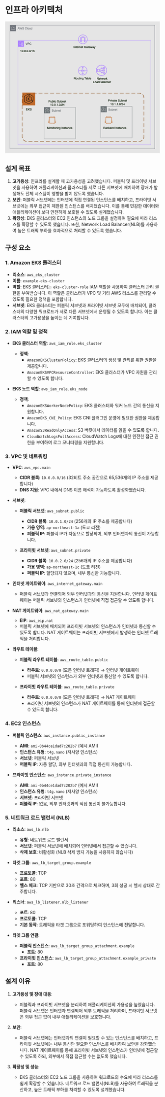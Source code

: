 # 인프라 아키텍처
![alt text](image.png)

## 설계 목표


1. **고가용성**: 인프라를 설계할 때 고가용성을 고려했습니다. 퍼블릭 및 프라이빗 서브넷을 사용하여 애플리케이션과 클러스터를 서로 다른 서브넷에 배치하여 장애가 발생해도 전체 시스템이 영향을 받지 않도록 했습니다.
2. **보안**: 퍼블릭 서브넷에는 인터넷에 직접 연결된 인스턴스를 배치하고, 프라이빗 서브넷에는 외부 접근이 제한된 인스턴스를 배치했습니다. 이를 통해 민감한 데이터와 애플리케이션이 보다 안전하게 보호될 수 있도록 설계했습니다.
3. **확장성**: EKS 클러스터와 EC2 인스턴스의 노드 그룹을 설정하여 필요에 따라 리소스를 확장할 수 있도록 했습니다. 또한, Network Load Balancer(NLB)를 사용하여 높은 트래픽 부하를 효과적으로 처리할 수 있도록 했습니다.

## 구성 요소

### 1. **Amazon EKS 클러스터**

- **리소스**: `aws_eks_cluster`
- **이름**: `example-eks-cluster`
- **역할**: EKS 클러스터는 `eks-cluster-role` IAM 역할을 사용하여 클러스터 관리 권한을 부여받습니다. 이 역할은 클러스터가 VPC 및 기타 AWS 리소스를 관리할 수 있도록 필요한 정책을 포함합니다.
- **서브넷**: EKS 클러스터는 퍼블릭 서브넷과 프라이빗 서브넷 모두에 배치되어, 클러스터의 다양한 워크로드가 서로 다른 서브넷에서 운영될 수 있도록 합니다. 이는 클러스터의 고가용성을 높이는 데 기여합니다.

### 2. **IAM 역할 및 정책**

- **EKS 클러스터 역할**: `aws_iam_role.eks_cluster`
  - **정책**:
    - `AmazonEKSClusterPolicy`: EKS 클러스터의 생성 및 관리를 위한 권한을 제공합니다.
    - `AmazonEKSVPCResourceController`: EKS 클러스터가 VPC 자원을 관리할 수 있도록 합니다.

- **EKS 노드 역할**: `aws_iam_role.eks_node`
  - **정책**:
    - `AmazonEKSWorkerNodePolicy`: EKS 클러스터와 워커 노드 간의 통신을 지원합니다.
    - `AmazonEKS_CNI_Policy`: EKS CNI 플러그인 운영에 필요한 권한을 제공합니다.
    - `AmazonS3ReadOnlyAccess`: S3 버킷에서 데이터를 읽을 수 있도록 합니다.
    - `CloudWatchLogsFullAccess`: CloudWatch Logs에 대한 완전한 접근 권한을 부여하여 로그 모니터링을 지원합니다.

### 3. **VPC 및 네트워킹**

- **VPC**: `aws_vpc.main`
  - **CIDR 블록**: `10.0.0.0/16` (32비트 주소 공간으로 65,536개의 IP 주소를 제공합니다)
  - **DNS 지원**: VPC 내에서 DNS 이름 해석이 가능하도록 활성화했습니다.

- **서브넷**:
  - **퍼블릭 서브넷**: `aws_subnet.public`
    - **CIDR 블록**: `10.0.1.0/24` (256개의 IP 주소를 제공합니다)
    - **가용 영역**: `ap-northeast-1a` (도쿄 리전)
    - **퍼블릭 IP**: 퍼블릭 IP가 자동으로 할당되며, 외부 인터넷과의 통신이 가능합니다.

  - **프라이빗 서브넷**: `aws_subnet.private`
    - **CIDR 블록**: `10.0.2.0/24` (256개의 IP 주소를 제공합니다)
    - **가용 영역**: `ap-northeast-1c` (도쿄 리전)
    - **퍼블릭 IP**: 할당되지 않으며, 내부 통신만 가능합니다.

- **인터넷 게이트웨이**: `aws_internet_gateway.main`
  - 퍼블릭 서브넷과 연결되어 외부 인터넷과의 통신을 지원합니다. 인터넷 게이트웨이는 퍼블릭 서브넷의 인스턴스가 인터넷에 직접 접근할 수 있도록 합니다.

- **NAT 게이트웨이**: `aws_nat_gateway.main`
  - **EIP**: `aws_eip.nat`
  - 퍼블릭 서브넷에 배치되어 프라이빗 서브넷의 인스턴스가 인터넷과 통신할 수 있도록 합니다. NAT 게이트웨이는 프라이빗 서브넷에서 발생하는 인터넷 트래픽을 처리합니다.

- **라우트 테이블**:
  - **퍼블릭 라우트 테이블**: `aws_route_table.public`
    - **라우트**: `0.0.0.0/0` (모든 인터넷 트래픽) → 인터넷 게이트웨이
    - 퍼블릭 서브넷의 인스턴스가 외부 인터넷과 통신할 수 있도록 합니다.

  - **프라이빗 라우트 테이블**: `aws_route_table.private`
    - **라우트**: `0.0.0.0/0` (모든 인터넷 트래픽) → NAT 게이트웨이
    - 프라이빗 서브넷의 인스턴스가 NAT 게이트웨이를 통해 인터넷에 접근할 수 있도록 합니다.

### 4. **EC2 인스턴스**

- **퍼블릭 인스턴스**: `aws_instance.public_instance`
  - **AMI**: `ami-0b44ce1dad7c202b7` (예시 AMI)
  - **인스턴스 유형**: `t4g.nano` (저사양 인스턴스)
  - **서브넷**: 퍼블릭 서브넷
  - **퍼블릭 IP**: 자동 할당, 외부 인터넷과의 직접 통신이 가능합니다.

- **프라이빗 인스턴스**: `aws_instance.private_instance`
  - **AMI**: `ami-0b44ce1dad7c202b7` (예시 AMI)
  - **인스턴스 유형**: `t4g.nano` (저사양 인스턴스)
  - **서브넷**: 프라이빗 서브넷
  - **퍼블릭 IP**: 없음, 외부 인터넷과의 직접 통신이 불가능합니다.

### 5. **네트워크 로드 밸런서 (NLB)**

- **리소스**: `aws_lb.nlb`
  - **유형**: 네트워크 로드 밸런서
  - **서브넷**: 퍼블릭 서브넷에 배치되어 인터넷에서 접근할 수 있습니다.
  - **삭제 보호**: 비활성화 (NLB 삭제 방지 기능을 사용하지 않습니다)

- **타겟 그룹**: `aws_lb_target_group.example`
  - **프로토콜**: TCP
  - **포트**: 80
  - **헬스 체크**: TCP 기반으로 30초 간격으로 체크하며, 3회 성공 시 헬시 상태로 간주합니다.

- **리스너**: `aws_lb_listener.nlb_listener`
  - **포트**: 80
  - **프로토콜**: TCP
  - **기본 동작**: 트래픽을 타겟 그룹으로 포워딩하여 인스턴스에 전달합니다.

- **타겟 그룹 연결**:
  - **퍼블릭 인스턴스**: `aws_lb_target_group_attachment.example`
    - **포트**: 80
  - **프라이빗 인스턴스**: `aws_lb_target_group_attachment.example_private`
    - **포트**: 80

## 설계 이유

1. **고가용성 및 장애 대응**:
   - 퍼블릭과 프라이빗 서브넷을 분리하여 애플리케이션의 가용성을 높였습니다. 퍼블릭 서브넷은 인터넷과 연결되어 외부 트래픽을 처리하며, 프라이빗 서브넷은 외부 접근 없이 내부 애플리케이션을 보호합니다.

2. **보안**:
   - 퍼블릭 서브넷에는 인터넷과의 연결이 필요할 수 있는 인스턴스를 배치하고, 프라이빗 서브넷에는 내부 통신만 필요한 인스턴스를 배치하여 보안을 강화했습니다. NAT 게이트웨이를 통해 프라이빗 서브넷의 인스턴스가 인터넷에 접근할 수 있도록 하되, 외부에서 직접 접근할 수는 없도록 했습니다.

3. **확장성 및 성능**:
   - EKS 클러스터와 EC2 노드 그룹을 사용하여 워크로드의 수요에 따라 리소스를 쉽게 확장할 수 있습니다. 네트워크 로드 밸런서(NLB)를 사용하여 트래픽을 분산하고, 높은 트래픽 부하를 처리할 수 있도록 설계했습니다.